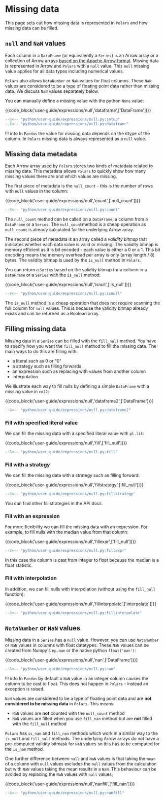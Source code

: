 # Missing data

This page sets out how missing data is represented in `Polars` and how missing data can be filled.

## `null` and `NaN` values

Each column in a `DataFrame` (or equivalently a `Series`) is an Arrow array or a collection of Arrow arrays [based on the Apache Arrow format](https://arrow.apache.org/docs/format/Columnar.html#null-count). Missing data is represented in Arrow and `Polars` with a `null` value. This `null` missing value applies for all data types including numerical values.

`Polars` also allows `NotaNumber` or `NaN` values for float columns. These `NaN` values are considered to be a type of floating point data rather than missing data. We discuss `NaN` values separately below.

You can manually define a missing value with the python `None` value:

{{code_block('user-guide/expressions/null','dataframe',['DataFrame'])}}

```python exec="on" result="text" session="user-guide/null"
--8<-- "python/user-guide/expressions/null.py:setup"
--8<-- "python/user-guide/expressions/null.py:dataframe"
```


!!! info
    In `Pandas` the value for missing data depends on the dtype of the column. In `Polars` missing data is always represented as a `null` value.

## Missing data metadata

Each Arrow array used by `Polars` stores two kinds of metadata related to missing data. This metadata allows `Polars` to quickly show how many missing values there are and which values are missing.

The first piece of metadata is the `null_count` - this is the number of rows with `null` values in the column:

{{code_block('user-guide/expressions/null','count',['null_count'])}}

```python exec="on" result="text" session="user-guide/null"
--8<-- "python/user-guide/expressions/null.py:count"
```

The `null_count` method can be called on a `DataFrame`, a column from a `DataFrame` or a `Series`. The `null_count`method is a cheap operation as `null_count` is already calculated for the underlying Arrow array.

The second piece of metadata is an array called a *validity bitmap* that indicates whether each data value is valid or missing.
The validity bitmap is memory efficient as it is bit encoded - each value is either a 0 or a 1. This bit encoding means the memory overhead per array is only (array length / 8) bytes. The validity bitmap is used by the `is_null` method in `Polars`.

You can return a `Series` based on the validity bitmap for a column in a `DataFrame` or a `Series` with the `is_null` method:

{{code_block('user-guide/expressions/null','isnull',['is_null'])}}

```python exec="on" result="text" session="user-guide/null"
--8<-- "python/user-guide/expressions/null.py:isnull"
```

The `is_null` method is a cheap operation that does not require scanning the full column for `null` values. This is because the validity bitmap already exists and can be returned as a Boolean array.

## Filling missing data

Missing data in a `Series` can be filled with the `fill_null` method. You have to specify how you want the `fill_null` method to fill the missing data. The main ways to do this are filling with:

- a literal such as 0 or "0"
- a strategy such as filling forwards
- an expression such as replacing with values from another column
- interpolation

We illustrate each way to fill nulls by defining a simple `DataFrame` with a missing value in `col2`:

{{code_block('user-guide/expressions/null','dataframe2',['DataFrame'])}}

```python exec="on" result="text" session="user-guide/null"
--8<-- "python/user-guide/expressions/null.py:dataframe2"
```

### Fill with specified literal value

We can fill the missing data with a specified literal value with `pl.lit`:

{{code_block('user-guide/expressions/null','fill',['fill_null'])}}

```python exec="on" result="text" session="user-guide/null"
--8<-- "python/user-guide/expressions/null.py:fill"
```

### Fill with a strategy

We can fill the missing data with a strategy such as filling forward:


{{code_block('user-guide/expressions/null','fillstrategy',['fill_null'])}}

```python exec="on" result="text" session="user-guide/null"
--8<-- "python/user-guide/expressions/null.py:fillstrategy"
```

You can find other fill strategies in the API docs.

### Fill with an expression

For more flexibility we can fill the missing data with an expression. For example,
to fill nulls with the median value from that column:

{{code_block('user-guide/expressions/null','fillexpr',['fill_null'])}}

```python exec="on" result="text" session="user-guide/null"
--8<-- "python/user-guide/expressions/null.py:fillexpr"
```

In this case the column is cast from integer to float because the median is a float statistic.

### Fill with interpolation

In addition, we can fill nulls with interpolation (without using the `fill_null` function):

{{code_block('user-guide/expressions/null','fillinterpolate',['interpolate'])}}

```python exec="on" result="text" session="user-guide/null"
--8<-- "python/user-guide/expressions/null.py:fillinterpolate"
```


## `NotaNumber` or `NaN` values

Missing data in a `Series` has a `null` value. However, you can use `NotaNumber` or `NaN` values in columns with float datatypes. These `NaN` values can be created from Numpy's `np.nan` or the native python `float('nan')`:

{{code_block('user-guide/expressions/null','nan',['DataFrame'])}}

```python exec="on" result="text" session="user-guide/null"
--8<-- "python/user-guide/expressions/null.py:nan"
```

!!! info
    In `Pandas` by default a `NaN` value in an integer column causes the column to be cast to float. This does not happen in `Polars` - instead an exception is raised.

`NaN` values are considered to be a type of floating point data and are **not considered to be missing data** in `Polars`. This means:

- `NaN` values are **not** counted with the `null_count` method
- `NaN` values are filled when you use `fill_nan` method but are **not** filled with the `fill_null` method

`Polars` has `is_nan` and `fill_nan` methods which work in a similar way to the `is_null` and `fill_null` methods. The underlying Arrow arrays do not have a pre-computed validity bitmask for `NaN` values so this has to be computed for the `is_nan` method.

One further difference between `null` and `NaN` values is that taking the `mean` of a column with `null` values excludes the `null` values from the calculation but with `NaN` values taking the mean results in a `NaN`. This behaviour can be avoided by replacing the `NaN` values with `null` values;

{{code_block('user-guide/expressions/null','nanfill',['fill_nan'])}}

```python exec="on" result="text" session="user-guide/null"
--8<-- "python/user-guide/expressions/null.py:nanfill"
```